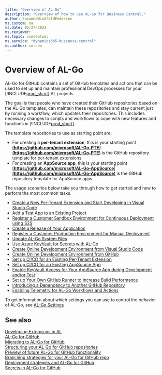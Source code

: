 ```yaml
---
title: "Overview of AL-Go"
description: "Overview of how to use AL-Go for Business Central."
author: SusanneWindfeldPedersen
ms.custom: na
ms.date: 05/27/2022
ms.reviewer: 
ms.topic: conceptual
ms.service: "dynamics365-business-central"
ms.author: solsen
---
```


# Overview of AL-Go

AL-Go for GitHub contains a set of GitHub templates and actions that can be used to set up and maintain professional DevOps processes for your [!INCLUDE[prod_short](../developer/includes/prod_short.md)] AL projects.

The goal is that people who have created their GitHub repositories based on the AL-Go templates, can maintain these repositories and stay current just by running a workflow, which updates their repositories. This includes necessary changes to scripts and workflows to cope with new features and functions in [!INCLUDE[prod_short](../developer/includes/prod_short.md)].

The template repositories to use as starting point are:

- For creating a **per-tenant extension**, this is your starting point
**[https://github.com/microsoft/AL-Go-PTE](https://github.com/microsoft/AL-Go-PTE)** is the GitHub repository template for per-tenant extensions.
- For creating an **AppSource app**, this is your starting point
**[https://github.com/microsoft/AL-Go-AppSource](https://github.com/microsoft/AL-Go-AppSource)** is the GitHub repository template for AppSource apps. 


The usage scenarios below take you through how to get started and how to perform the most common tasks.

- [Create a New Per-Tenant Extension and Start Developing in Visual Studio Code](algo-get-started.md)  
- [Add a Test App to an Existing Project](algo-add-test-app.md)  
- [Register a Customer Sandbox Environment for Continuous Deployment using S2S](algo-register-sandbox-env.md)  
- [Create a Release of Your Application](algo-create-release-app.md)  
- [Register a Customer Production Environment for Manual Deployment](algo-register-cust-prod-env.md)  
- [Update AL-Go System Files](algo-update-system-files.md)  
- [Use Azure KeyVault for Secrets with AL-Go](algo-enable-keyvault-app-development.md)  
- [Create Online Development Environment from Visual Studio Code](algo-create-online-dev-env-vscode.md)  
- [Create Online Development Environment from GitHub](algo-create-online-dev-env-github.md)  
- [Set up CI/CD for an Existing Per-Tenant Extension](algo-setup-cicd-existing-pte.md)  
- [Set up CI/CD for an Existing AppSource App](algo-setup-cicd-existing-app.md)  
- [Enable KeyVault Access for Your AppSource App during Development and/or Test](algo-enable-keyvault-app-development.md)  
- [Set up Your Own GitHub Runner to Increase Build Performance](algo-setup-github-runner-performance.md)  
- [Introducing a Dependency to Another GitHub Repository](algo-dependency-app-github.md)  
- [Enabling Telemetry for AL-Go Workflows and Actions](algo-enabling-telemetry.md)  

To get information about which settings you can use to control the behavior of AL-Go, see [AL-Go Settings](algo-settings.md)

## See also

[Developing Extensions in AL](../developer/devenv-dev-overview.md)  
[AL-Go for GitHub](https://freddysblog.com/2022/04/26/al-go-for-github/)  
[Migrating to AL-Go for GitHub](https://freddysblog.com/2022/04/27/migrating-to-al-go-for-github/)  
[Structuring your AL-Go for GitHub repositories](https://freddysblog.com/2022/04/28/structuring-your-github-repositories/)  
[Preview of future AL-Go for GitHub functionality](https://freddysblog.com/2022/05/02/al-go-for-github-preview-bits/)  
[Branching strategies for your AL-Go for GitHub repo](https://freddysblog.com/2022/05/03/branching-strategies-for-your-al-go-for-github-repo/)  
[Deployment strategies and AL-Go for GitHub](https://freddysblog.com/2022/05/06/deployment-strategies-and-al-go-for-github/)  
[Secrets in AL-Go for GitHub](https://freddysblog.com/2022/05/14/secrets-in-al-go-for-github/)  
